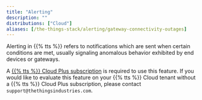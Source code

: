 ```yaml
---
title: "Alerting"
description: ""
distributions: ["Cloud"]
aliases: [/the-things-stack/alerting/gateway-connectivity-outages]
---
```


Alerting in {{% tts %}} refers to notifications which are sent when certain conditions are met, usually signaling anomalous behavior exhibited by end devices or gateways.

<!--more-->

A [{{% tts %}} Cloud Plus subscription](https://www.thethingsindustries.com/stack/plans/) is required to use this feature.
If you would like to evaluate this feature on your {{% tts %}} Cloud tenant without a {{% tts %}} Cloud Plus subscription, please contact `support@thethingsindustries.com`.
